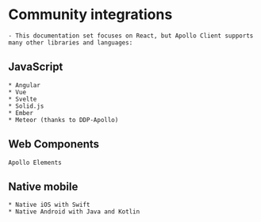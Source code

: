 
# Community integrations

    - This documentation set focuses on React, but Apollo Client supports many other libraries and languages:


## JavaScript
    
    * Angular
    * Vue
    * Svelte
    * Solid.js
    * Ember
    * Meteor (thanks to DDP-Apollo)
    

## Web Components
    Apollo Elements
    


## Native mobile
    
    * Native iOS with Swift
    * Native Android with Java and Kotlin